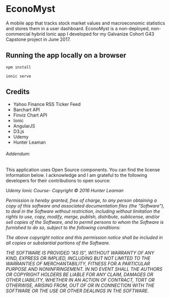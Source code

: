 EconoMyst
=====================

A mobile app that tracks stock market values and macroeconomic statistics and
stores them in a user dashboard. EconoMyst is a non-deployed, non-commercial hybrid Ionic app I developed for my Galvanize Cohort G43 Capstone project in June 2017.

## Running the app locally on a browser
```
npm install
```
```
ionic serve
```

## Credits

* Yahoo Finance RSS Ticker Feed
* Barchart API
* Finviz Chart API
* Ionic
* AngularJS
* D3.js
* Udemy
* Hunter Leaman

###### Addendum:

This application uses Open Source components. You can find the license information below. I acknowledge and I am grateful to the following developers for their contributions to open source:

*Udemy Ionic Course- Copyright &copy; 2016 Hunter Leaman*

*Permission is hereby granted, free of charge, to any person obtaining a copy of this software and associated documentation files (the "Software"), to deal in the Software without restriction, including without limitation the rights to use, copy, modify, merge, publish, distribute, sublicense, and/or sell copies of the Software, and to permit persons to whom the Software is furnished to do so, subject to the following conditions:*

*The above copyright notice and this permission notice shall be included in all copies or substantial portions of the Software.*

*THE SOFTWARE IS PROVIDED "AS IS", WITHOUT WARRANTY OF ANY KIND, EXPRESS OR IMPLIED, INCLUDING BUT NOT LIMITED TO THE WARRANTIES OF MERCHANTABILITY, FITNESS FOR A PARTICULAR PURPOSE AND NONINFRINGEMENT. IN NO EVENT SHALL THE AUTHORS OR COPYRIGHT HOLDERS BE LIABLE FOR ANY CLAIM, DAMAGES OR OTHER LIABILITY, WHETHER IN AN ACTION OF CONTRACT, TORT OR OTHERWISE, ARISING FROM, OUT OF OR IN CONNECTION WITH THE SOFTWARE OR THE USE OR OTHER DEALINGS IN THE SOFTWARE.*
